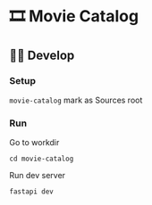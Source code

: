 # 🎞️ Movie Catalog

## 🧑‍💻 Develop

### Setup

`movie-catalog` mark as Sources root

### Run

Go to workdir
```shell
cd movie-catalog
```

Run dev server
```shell
fastapi dev
```
